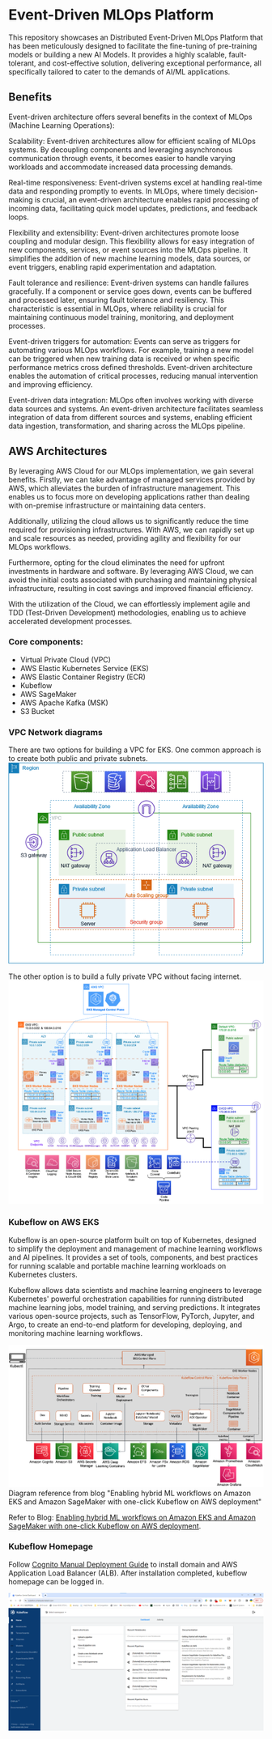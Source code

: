 # Event-Driven MLOps Platform
This repository showcases an Distributed Event-Driven MLOps Platform that has been meticulously designed to facilitate the fine-tuning of pre-training models or building a new AI Models. It provides a highly scalable, fault-tolerant, and cost-effective solution, delivering exceptional performance, all specifically tailored to cater to the demands of AI/ML applications.

## Benefits

Event-driven architecture offers several benefits in the context of MLOps (Machine Learning Operations):

Scalability: Event-driven architectures allow for efficient scaling of MLOps systems. By decoupling components and leveraging asynchronous communication through events, it becomes easier to handle varying workloads and accommodate increased data processing demands.

Real-time responsiveness: Event-driven systems excel at handling real-time data and responding promptly to events. In MLOps, where timely decision-making is crucial, an event-driven architecture enables rapid processing of incoming data, facilitating quick model updates, predictions, and feedback loops.

Flexibility and extensibility: Event-driven architectures promote loose coupling and modular design. This flexibility allows for easy integration of new components, services, or event sources into the MLOps pipeline. It simplifies the addition of new machine learning models, data sources, or event triggers, enabling rapid experimentation and adaptation.

Fault tolerance and resilience: Event-driven systems can handle failures gracefully. If a component or service goes down, events can be buffered and processed later, ensuring fault tolerance and resiliency. This characteristic is essential in MLOps, where reliability is crucial for maintaining continuous model training, monitoring, and deployment processes.

Event-driven triggers for automation: Events can serve as triggers for automating various MLOps workflows. For example, training a new model can be triggered when new training data is received or when specific performance metrics cross defined thresholds. Event-driven architecture enables the automation of critical processes, reducing manual intervention and improving efficiency.

Event-driven data integration: MLOps often involves working with diverse data sources and systems. An event-driven architecture facilitates seamless integration of data from different sources and systems, enabling efficient data ingestion, transformation, and sharing across the MLOps pipeline.

## AWS Architectures
By leveraging AWS Cloud for our MLOps implementation, we gain several benefits. Firstly, we can take advantage of managed services provided by AWS, which alleviates the burden of infrastructure management. This enables us to focus more on developing applications rather than dealing with on-premise infrastructure or maintaining data centers.

Additionally, utilizing the cloud allows us to significantly reduce the time required for provisioning infrastructures. With AWS, we can rapidly set up and scale resources as needed, providing agility and flexibility for our MLOps workflows.

Furthermore, opting for the cloud eliminates the need for upfront investments in hardware and software. By leveraging AWS Cloud, we can avoid the initial costs associated with purchasing and maintaining physical infrastructure, resulting in cost savings and improved financial efficiency.

With the utilization of the Cloud, we can effortlessly implement agile and TDD (Test-Driven Development) methodologies, enabling us to achieve accelerated development processes.

### Core components:
- Virtual Private Cloud (VPC)
- AWS Elastic Kubernetes Service (EKS)
- AWS Elastic Container Registry (ECR)
- Kubeflow
- AWS SageMaker
- AWS Apache Kafka (MSK)
- S3 Bucket

### VPC Network diagrams

There are two options for building a VPC for EKS. One common approach is to create both public and private subnets.
![eks-arch.png](architecture/images/eks-vpc-example-private-subnets.png)

The other option is to build a fully private VPC without facing internet. 
![eks-arch.png](architecture/images/eks-arch.png)

### Kubeflow on AWS EKS

Kubeflow is an open-source platform built on top of Kubernetes, designed to simplify the deployment and management of machine learning workflows and AI pipelines. It provides a set of tools, components, and best practices for running scalable and portable machine learning workloads on Kubernetes clusters.

Kubeflow allows data scientists and machine learning engineers to leverage Kubernetes' powerful orchestration capabilities for running distributed machine learning jobs, model training, and serving predictions. It integrates various open-source projects, such as TensorFlow, PyTorch, Jupyter, and Argo, to create an end-to-end platform for developing, deploying, and monitoring machine learning workflows.


![kubeflow_on_eks.png](architecture/images/kubeflow_on_eks.png)
Diagram reference from blog "Enabling hybrid ML workflows on Amazon EKS and Amazon SageMaker with one-click Kubeflow on AWS deployment"

Refer to Blog: [Enabling hybrid ML workflows on Amazon EKS and Amazon SageMaker with one-click Kubeflow on AWS deployment](https://aws.amazon.com/tw/blogs/machine-learning/enabling-hybrid-ml-workflows-on-amazon-eks-and-amazon-sagemaker-with-one-click-kubeflow-on-aws-deployment/).

### Kubeflow Homepage
Follow [Cognito Manual Deployment Guide](https://awslabs.github.io/kubeflow-manifests/docs/deployment/cognito/manifest/guide/) to install domain and AWS Application Load Balancer (ALB). After installation completed, kubeflow homepage can be logged in.

![kubeflow_main.png](architecture/images/kubeflow_main.png)
